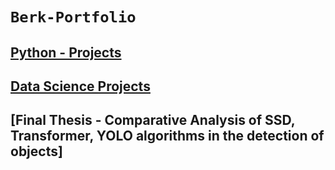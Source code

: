 # `Berk-Portfolio`


## [Python - Projects](https://berdii.github.io/python-basics/)

## [Data Science Projects](https://berdii.github.io/Data-Science-Projects/)

## [Final Thesis - Comparative Analysis of SSD, Transformer, YOLO algorithms in the detection of objects]


